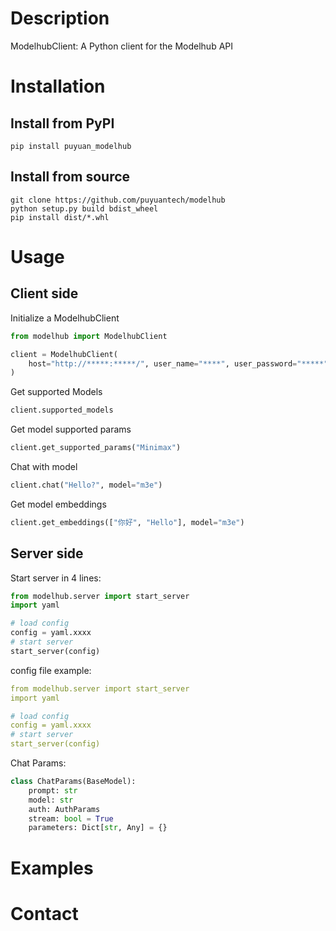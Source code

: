 # Description
ModelhubClient: A Python client for the Modelhub API

# Installation

## Install from PyPI
```shell
pip install puyuan_modelhub
```

## Install from source

```shell
git clone https://github.com/puyuantech/modelhub
python setup.py build bdist_wheel
pip install dist/*.whl
```
# Usage 

## Client side

Initialize a ModelhubClient
```python
from modelhub import ModelhubClient

client = ModelhubClient(
    host="http://*****:*****/", user_name="****", user_password="*****"
)
```


Get supported Models

```python
client.supported_models
```

Get model supported params

```python
client.get_supported_params("Minimax")
```

Chat with model

```python
client.chat("Hello?", model="m3e")
```

Get model embeddings

```python
client.get_embeddings(["你好", "Hello"], model="m3e")
```
## Server side

Start server in 4 lines:

```python
from modelhub.server import start_server
import yaml

# load config
config = yaml.xxxx
# start server
start_server(config)
```

config file example:

```yaml
from modelhub.server import start_server
import yaml

# load config
config = yaml.xxxx
# start server
start_server(config)
```

Chat Params:

```python
class ChatParams(BaseModel):
    prompt: str
    model: str
    auth: AuthParams
    stream: bool = True
    parameters: Dict[str, Any] = {}
```
# Examples

# Contact
